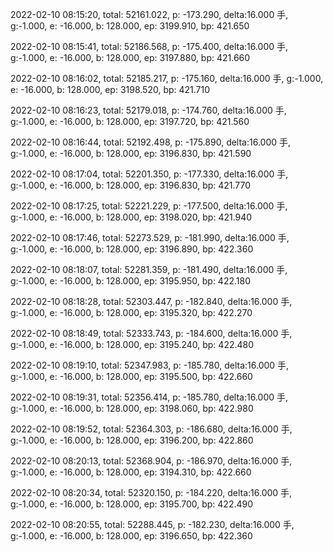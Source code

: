 2022-02-10 08:15:20, total: 52161.022, p: -173.290, delta:16.000 手, g:-1.000, e: -16.000, b: 128.000, ep: 3199.910, bp: 421.650

2022-02-10 08:15:41, total: 52186.568, p: -175.400, delta:16.000 手, g:-1.000, e: -16.000, b: 128.000, ep: 3197.880, bp: 421.660

2022-02-10 08:16:02, total: 52185.217, p: -175.160, delta:16.000 手, g:-1.000, e: -16.000, b: 128.000, ep: 3198.520, bp: 421.710

2022-02-10 08:16:23, total: 52179.018, p: -174.760, delta:16.000 手, g:-1.000, e: -16.000, b: 128.000, ep: 3197.720, bp: 421.560

2022-02-10 08:16:44, total: 52192.498, p: -175.890, delta:16.000 手, g:-1.000, e: -16.000, b: 128.000, ep: 3196.830, bp: 421.590

2022-02-10 08:17:04, total: 52201.350, p: -177.330, delta:16.000 手, g:-1.000, e: -16.000, b: 128.000, ep: 3196.830, bp: 421.770

2022-02-10 08:17:25, total: 52221.229, p: -177.500, delta:16.000 手, g:-1.000, e: -16.000, b: 128.000, ep: 3198.020, bp: 421.940

2022-02-10 08:17:46, total: 52273.529, p: -181.990, delta:16.000 手, g:-1.000, e: -16.000, b: 128.000, ep: 3196.890, bp: 422.360

2022-02-10 08:18:07, total: 52281.359, p: -181.490, delta:16.000 手, g:-1.000, e: -16.000, b: 128.000, ep: 3195.950, bp: 422.180

2022-02-10 08:18:28, total: 52303.447, p: -182.840, delta:16.000 手, g:-1.000, e: -16.000, b: 128.000, ep: 3195.320, bp: 422.270

2022-02-10 08:18:49, total: 52333.743, p: -184.600, delta:16.000 手, g:-1.000, e: -16.000, b: 128.000, ep: 3195.240, bp: 422.480

2022-02-10 08:19:10, total: 52347.983, p: -185.780, delta:16.000 手, g:-1.000, e: -16.000, b: 128.000, ep: 3195.500, bp: 422.660

2022-02-10 08:19:31, total: 52356.414, p: -185.780, delta:16.000 手, g:-1.000, e: -16.000, b: 128.000, ep: 3198.060, bp: 422.980

2022-02-10 08:19:52, total: 52364.303, p: -186.680, delta:16.000 手, g:-1.000, e: -16.000, b: 128.000, ep: 3196.200, bp: 422.860

2022-02-10 08:20:13, total: 52368.904, p: -186.970, delta:16.000 手, g:-1.000, e: -16.000, b: 128.000, ep: 3194.310, bp: 422.660

2022-02-10 08:20:34, total: 52320.150, p: -184.220, delta:16.000 手, g:-1.000, e: -16.000, b: 128.000, ep: 3195.700, bp: 422.490

2022-02-10 08:20:55, total: 52288.445, p: -182.230, delta:16.000 手, g:-1.000, e: -16.000, b: 128.000, ep: 3196.650, bp: 422.360